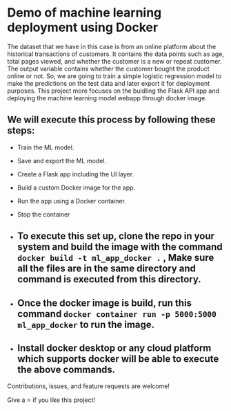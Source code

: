 # Demo of machine learning deployment using Docker

 The dataset that we have in this case is from an online platform about the historical transactions of customers. It contains the data points such as age, total pages viewed, and whether the customer is a new or repeat customer. The output variable contains whether the customer bought the product online or not. So, we are going to train a simple logistic regression model to make the predictions on the test data and later export it for deployment purposes. This project more focuses on the buidling the Flask API app and deploying the machine learning model webapp through docker image.

## We will execute this process by following these steps:	
- Train the ML model.
- Save and export the ML model.	
- Create a Flask app including the UI layer.	
- Build a custom Docker image for the app.	
- Run the app using a Docker container.	
- Stop the container

- ## To execute this set up, clone the repo in your system and build the image with the command ` docker build -t ml_app_docker .` , Make sure  all the files are in the same directory and command is executed from this directory.
- ## Once the docker image is build, run this command `docker container run -p 5000:5000 ml_app_docker` to run the image.
- ## Install docker desktop or any cloud platform which supports docker will be able to execute the above commands.


Contributions, issues, and feature requests are welcome!

Give a ⭐️ if you like this project!
